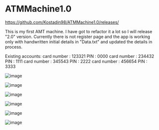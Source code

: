 # ATMMachine1.0

https://github.com/Kostadin98/ATMMachine1.0/releases/

This is my first AMT machine. I have got to refactor it a lot so I will release "2.0" version.
Currently there is not register page and the app is working only with handwritten initial details in "Data.txt" and updated the details in process.

Existing accounts: 
card number : 123321 PIN : 0000
card number : 234432 PIN : 1111
card number : 345543 PIN : 2222
card number : 456654 PIN : 3333



![image](https://github.com/Kostadin98/ATMMachine1.0/assets/77744019/50626b6d-8304-40e6-8ddf-515804d661a4)

![image](https://github.com/Kostadin98/ATMMachine1.0/assets/77744019/5eec6e8a-2094-4b48-a127-447f6120dead)

![image](https://github.com/Kostadin98/ATMMachine1.0/assets/77744019/2c77f2dc-f16e-422b-ae0d-0cc9273a007e)

![image](https://github.com/Kostadin98/ATMMachine1.0/assets/77744019/42a73d90-3e60-4123-83ac-a0b378eac585)

![image](https://github.com/Kostadin98/ATMMachine1.0/assets/77744019/aaabd7a9-fdb8-412e-9e48-d3cb4671143f)

![image](https://github.com/Kostadin98/ATMMachine1.0/assets/77744019/d156a06c-2ecc-47e2-b9cd-e99e7ff2537f)
